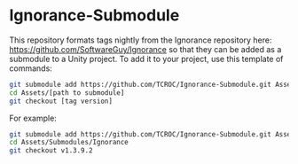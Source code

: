 # Ignorance-Submodule

This repository formats tags nightly from the Ignorance repository here: https://github.com/SoftwareGuy/Ignorance so that they can be added as a submodule to a Unity project.  To add it to your project, use this template of commands:

```sh
git submodule add https://github.com/TCROC/Ignorance-Submodule.git Assets/[path to submodule]
cd Assets/[path to submodule]
git checkout [tag version]
```

For example:

```sh
git submodule add https://github.com/TCROC/Ignorance-Submodule.git Assets/Submodules/Ignorance
cd Assets/Submodules/Ignorance
git checkout v1.3.9.2
```
